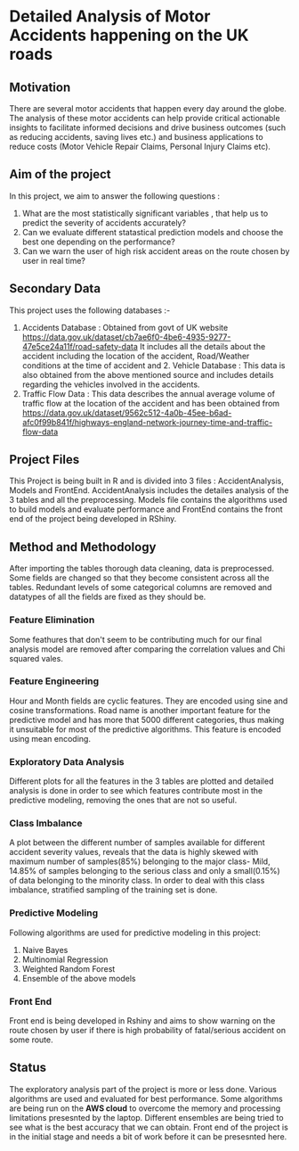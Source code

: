 # Detailed Analysis of Motor Accidents happening on the UK roads
## Motivation
There are several motor accidents that happen every day around the globe. The analysis of these motor accidents can help provide critical actionable insights to facilitate informed decisions and drive business outcomes (such as reducing accidents, saving lives etc.) and business applications to reduce costs (Motor Vehicle Repair Claims, Personal Injury Claims etc).
## Aim of the project 
In this project, we aim to answer the following questions :
1. What are the most statistically significant variables , that help us to predict the severity of accidents accurately?
2. Can we evaluate different statastical prediction models and choose the best one depending on the performance?
3. Can we warn the user of high risk accident areas on the route chosen by user in real time?
## Secondary Data
This project uses the following databases :-
1. Accidents Database : Obtained from govt of UK website https://data.gov.uk/dataset/cb7ae6f0-4be6-4935-9277-47e5ce24a11f/road-safety-data It includes all the details about the accident including the location of the accident, Road/Weather conditions at the time of accident and 2. Vehicle Database : This data is also obtained from the above mentioned source and includes details regarding the vehicles involved in the accidents. 
3. Traffic Flow Data : This data describes the annual average volume of traffic flow at the location of the accident and has been obtained from https://data.gov.uk/dataset/9562c512-4a0b-45ee-b6ad-afc0f99b841f/highways-england-network-journey-time-and-traffic-flow-data
## Project Files
This Project is being built in R and is divided into 3 files : AccidentAnalysis, Models and FrontEnd. AccidentAnalysis includes the detailes analysis of the 3 tables and all the preprocessing. Models file contains the algorithms used to build models and evaluate performance and FrontEnd contains the front end of the project being developed in RShiny. 
## Method and Methodology
After importing the tables thorough data cleaning, data is preprocessed. Some fields are changed so that they become consistent across all the tables. Redundant levels of some categorical columns are removed and datatypes of all the fields are fixed as they should be.
### Feature Elimination
Some feathures that don't seem to be contributing much for our final analysis model are removed after comparing the correlation values and Chi squared vales.
### Feature Engineering
Hour and Month fields are cyclic features. They are encoded using sine and cosine transformations. Road name is another important feature for the predictive model and has more that 5000 different categories, thus making it unsuitable for most of the predictive algorithms. This feature is encoded using mean encoding.
### Exploratory Data Analysis
Different plots for all the features in the 3 tables are plotted and detailed analysis is done in order to see which features contribute most in the predictive modeling, removing the ones that are not so useful.
### Class Imbalance
A plot between the different number of samples available for different accident severity values, reveals that the data is highly skewed with maximum number of samples(85%) belonging to the major class- Mild, 14.85% of samples belonging to the serious class and only a small(0.15%) of data belonging to the minority class. In order to deal with this class imbalance, stratified sampling of the training set is done.
### Predictive Modeling
Following algorithms are used for predictive modeling in this project:
1. Naive Bayes
2. Multinomial Regression
3. Weighted Random Forest
4. Ensemble of the above models
### Front End
Front end is being developed in Rshiny and aims to show warning on the route chosen by user if there is high probability of fatal/serious accident on some route.
## Status
The exploratory analysis part of the project is more or less done. Various algorithms are used and evaluated for best performance. Some algorithms are being run on the **AWS cloud** to overcome the memory and processing limitations presesnted by the laptop. Different ensembles are being tried to see what is the best accuracy that we can obtain. Front end of the project is in the initial stage and needs a bit of work before it can be presesnted here.
